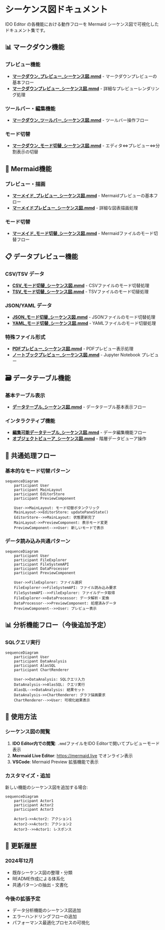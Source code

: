 # シーケンス図ドキュメント

IDO Editor の各機能における動作フローを Mermaid シーケンス図で可視化したドキュメント集です。

## 📊 マークダウン機能

### プレビュー機能
- [**マークダウン_プレビュー_シーケンス図.mmd**](./マークダウン_プレビュー_シーケンス図.mmd) - マークダウンプレビューの基本フロー
- [**マークダウンプレビュー_シーケンス図.mmd**](./マークダウンプレビュー_シーケンス図.mmd) - 詳細なプレビューレンダリング処理

### ツールバー・編集機能  
- [**マークダウン_ツールバー_シーケンス図.mmd**](./マークダウン_ツールバー_シーケンス図.mmd) - ツールバー操作フロー

### モード切替
- [**マークダウン_モード切替_シーケンス図.mmd**](./マークダウン_モード切替_シーケンス図.mmd) - エディタ⇔プレビュー⇔分割表示の切替

## 🎨 Mermaid機能

### プレビュー・描画
- [**マーメイド_プレビュー_シーケンス図.mmd**](./マーメイド_プレビュー_シーケンス図.mmd) - Mermaidプレビューの基本フロー  
- [**マーメイドプレビュー_シーケンス図.mmd**](./マーメイドプレビュー_シーケンス図.mmd) - 詳細な図表描画処理

### モード切替
- [**マーメイド_モード切替_シーケンス図.mmd**](./マーメイド_モード切替_シーケンス図.mmd) - Mermaidファイルのモード切替フロー

## 📋 データプレビュー機能

### CSV/TSV データ
- [**CSV_モード切替_シーケンス図.mmd**](./CSV_モード切替_シーケンス図.mmd) - CSVファイルのモード切替処理
- [**TSV_モード切替_シーケンス図.mmd**](./TSV_モード切替_シーケンス図.mmd) - TSVファイルのモード切替処理

### JSON/YAML データ
- [**JSON_モード切替_シーケンス図.mmd**](./JSON_モード切替_シーケンス図.mmd) - JSONファイルのモード切替処理
- [**YAML_モード切替_シーケンス図.mmd**](./YAML_モード切替_シーケンス図.mmd) - YAMLファイルのモード切替処理

### 特殊ファイル形式
- [**PDFプレビュー_シーケンス図.mmd**](./PDFプレビュー_シーケンス図.mmd) - PDFプレビュー表示処理
- [**ノートブックプレビュー_シーケンス図.mmd**](./ノートブックプレビュー_シーケンス図.mmd) - Jupyter Notebook プレビュー

## 🗃️ データテーブル機能

### 基本テーブル表示
- [**データテーブル_シーケンス図.mmd**](./データテーブル_シーケンス図.mmd) - データテーブル基本表示フロー

### インタラクティブ機能
- [**編集可能データテーブル_シーケンス図.mmd**](./編集可能データテーブル_シーケンス図.mmd) - データ編集機能フロー
- [**オブジェクトビューア_シーケンス図.mmd**](./オブジェクトビューア_シーケンス図.mmd) - 階層データビューア操作

## 🔄 共通処理フロー

### 基本的なモード切替パターン
```mermaid
sequenceDiagram
    participant User
    participant MainLayout  
    participant EditorStore
    participant PreviewComponent
    
    User->>MainLayout: モード切替ボタンクリック
    MainLayout->>EditorStore: updatePaneState()
    EditorStore-->>MainLayout: 状態更新完了
    MainLayout->>PreviewComponent: 表示モード変更
    PreviewComponent-->>User: 新しいモードで表示
```

### データ読み込み共通パターン
```mermaid  
sequenceDiagram
    participant User
    participant FileExplorer
    participant FileSystemAPI
    participant DataProcessor
    participant PreviewComponent
    
    User->>FileExplorer: ファイル選択
    FileExplorer->>FileSystemAPI: ファイル読み込み要求
    FileSystemAPI-->>FileExplorer: ファイルデータ取得
    FileExplorer->>DataProcessor: データ解析・変換
    DataProcessor-->>PreviewComponent: 処理済みデータ
    PreviewComponent-->>User: プレビュー表示
```

## 📊 分析機能フロー（今後追加予定）

### SQLクエリ実行
```mermaid
sequenceDiagram  
    participant User
    participant DataAnalysis
    participant AlasSQL
    participant ChartRenderer
    
    User->>DataAnalysis: SQLクエリ入力
    DataAnalysis->>AlasSQL: クエリ実行
    AlasQL-->>DataAnalysis: 結果セット
    DataAnalysis->>ChartRenderer: グラフ描画要求
    ChartRenderer-->>User: 可視化結果表示
```

## 🎯 使用方法

### シーケンス図の閲覧
1. **IDO Editor内での閲覧**: `.mmd`ファイルをIDO Editorで開いてプレビューモード表示
2. **Mermaid Live Editor**: https://mermaid.live でオンライン表示
3. **VSCode**: Mermaid Preview 拡張機能で表示

### カスタマイズ・追加
新しい機能のシーケンス図を追加する場合:

```mermaid
sequenceDiagram
    participant Actor1
    participant Actor2
    participant Actor3
    
    Actor1->>Actor2: アクション1
    Actor2->>Actor3: アクション2  
    Actor3-->>Actor1: レスポンス
```

## 🔄 更新履歴

### 2024年12月
- 既存シーケンス図の整理・分類
- README作成による体系化
- 共通パターンの抽出・文書化

### 今後の拡張予定
- データ分析機能のシーケンス図追加
- エラーハンドリングフローの追加  
- パフォーマンス最適化プロセスの可視化